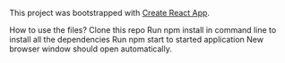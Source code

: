 This project was bootstrapped with [Create React App](https://github.com/facebookincubator/create-react-app).

How to use the files?
Clone this repo
Run npm install in command line to install all the dependencies
Run npm start to started application
New browser window should open automatically.

